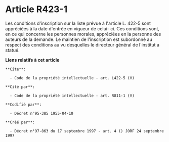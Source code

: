 # Article R423-1

Les conditions d'inscription sur la liste prévue à l'article L. 422-5 sont appréciées à la date d'entrée en vigueur de celui-
ci. Ces conditions sont, en ce qui concerne les personnes morales, appréciées en la personne des auteurs de la demande. Le
maintien de l'inscription est subordonné au respect des conditions au vu desquelles le directeur général de l'institut a
statué.

**Liens relatifs à cet article**

	**Cite**:

	  - Code de la propriété intellectuelle - art. L422-5 (V)

	**Cité par**:

	  - Code de la propriété intellectuelle - art. R811-1 (V)

	**Codifié par**:

	  - Décret n°95-385 1955-04-10

	**Créé par**:

	  - Décret n°97-863 du 17 septembre 1997 - art. 4 () JORF 24 septembre 1997

